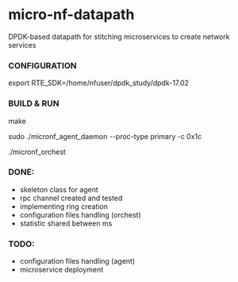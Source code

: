 # micro-nf-datapath
DPDK-based datapath for stitching microservices to create network services    

### CONFIGURATION    
export RTE_SDK=/home/nfuser/dpdk_study/dpdk-17.02   
 
### BUILD & RUN     
make    

sudo ./micronf_agent_daemon --proc-type primary -c 0x1c

./micronf_orchest    

### DONE:     
- skeleton class for agent    
- rpc channel created and tested    
- implementing ring creation  
- configuration files handling (orchest)   
- statistic shared between ms

### TODO:    
- configuration files handling (agent)   
- microservice deployment       
